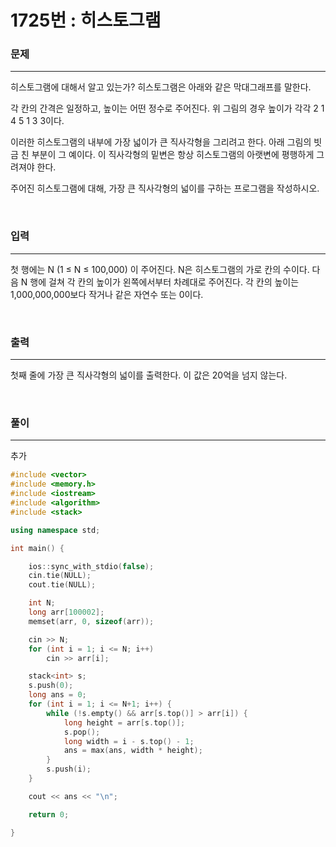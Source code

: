 1725번 : 히스토그램
==================

### 문제
---
히스토그램에 대해서 알고 있는가? 히스토그램은 아래와 같은 막대그래프를 말한다.



각 칸의 간격은 일정하고, 높이는 어떤 정수로 주어진다. 위 그림의 경우 높이가 각각 2 1 4 5 1 3 3이다.

이러한 히스토그램의 내부에 가장 넓이가 큰 직사각형을 그리려고 한다. 아래 그림의 빗금 친 부분이 그 예이다. 이 직사각형의 밑변은 항상 히스토그램의 아랫변에 평행하게 그려져야 한다.



주어진 히스토그램에 대해, 가장 큰 직사각형의 넓이를 구하는 프로그램을 작성하시오.

<br>

### 입력
---
첫 행에는 N (1 ≤ N ≤ 100,000) 이 주어진다. N은 히스토그램의 가로 칸의 수이다. 다음 N 행에 걸쳐 각 칸의 높이가 왼쪽에서부터 차례대로 주어진다. 각 칸의 높이는 1,000,000,000보다 작거나 같은 자연수 또는 0이다.

<br>

### 출력
---
첫째 줄에 가장 큰 직사각형의 넓이를 출력한다. 이 값은 20억을 넘지 않는다.

<br>

### 풀이
---

추가


```c++
#include <vector>
#include <memory.h>
#include <iostream>
#include <algorithm>
#include <stack>

using namespace std;

int main() {

	ios::sync_with_stdio(false);
	cin.tie(NULL);
	cout.tie(NULL);

	int N;
	long arr[100002];
	memset(arr, 0, sizeof(arr));

	cin >> N;
	for (int i = 1; i <= N; i++)
		cin >> arr[i];

	stack<int> s;
	s.push(0);
	long ans = 0;
	for (int i = 1; i <= N+1; i++) {
		while (!s.empty() && arr[s.top()] > arr[i]) {
			long height = arr[s.top()];
			s.pop();
			long width = i - s.top() - 1;
			ans = max(ans, width * height);
		}
		s.push(i);
	}

	cout << ans << "\n";

	return 0;

}
```
